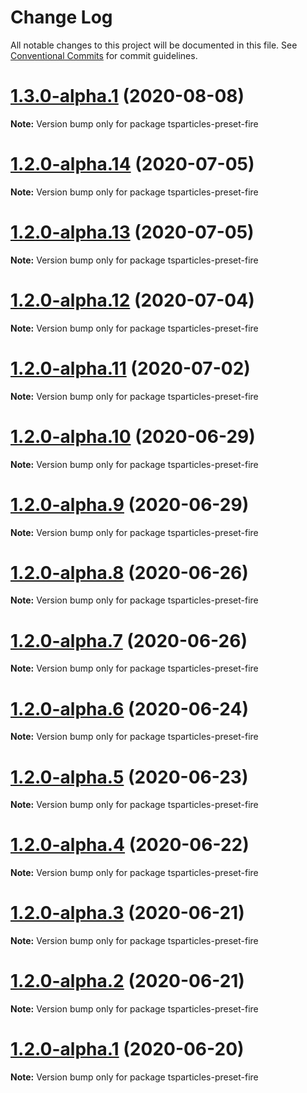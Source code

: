 # Change Log

All notable changes to this project will be documented in this file.
See [Conventional Commits](https://conventionalcommits.org) for commit guidelines.

# [1.3.0-alpha.1](https://github.com/matteobruni/tsparticles/compare/tsparticles-preset-fire@1.2.7...tsparticles-preset-fire@1.3.0-alpha.1) (2020-08-08)

**Note:** Version bump only for package tsparticles-preset-fire





# [1.2.0-alpha.14](https://github.com/matteobruni/tsparticles/compare/tsparticles-preset-fire@1.2.0-alpha.13...tsparticles-preset-fire@1.2.0-alpha.14) (2020-07-05)

**Note:** Version bump only for package tsparticles-preset-fire





# [1.2.0-alpha.13](https://github.com/matteobruni/tsparticles/compare/tsparticles-preset-fire@1.2.0-alpha.12...tsparticles-preset-fire@1.2.0-alpha.13) (2020-07-05)

**Note:** Version bump only for package tsparticles-preset-fire





# [1.2.0-alpha.12](https://github.com/matteobruni/tsparticles/compare/tsparticles-preset-fire@1.2.0-alpha.11...tsparticles-preset-fire@1.2.0-alpha.12) (2020-07-04)

**Note:** Version bump only for package tsparticles-preset-fire





# [1.2.0-alpha.11](https://github.com/matteobruni/tsparticles/compare/tsparticles-preset-fire@1.1.2...tsparticles-preset-fire@1.2.0-alpha.11) (2020-07-02)

**Note:** Version bump only for package tsparticles-preset-fire





# [1.2.0-alpha.10](https://github.com/matteobruni/tsparticles/compare/tsparticles-preset-fire@1.2.0-alpha.9...tsparticles-preset-fire@1.2.0-alpha.10) (2020-06-29)

**Note:** Version bump only for package tsparticles-preset-fire





# [1.2.0-alpha.9](https://github.com/matteobruni/tsparticles/compare/tsparticles-preset-fire@1.2.0-alpha.8...tsparticles-preset-fire@1.2.0-alpha.9) (2020-06-29)

**Note:** Version bump only for package tsparticles-preset-fire





# [1.2.0-alpha.8](https://github.com/matteobruni/tsparticles/compare/tsparticles-preset-fire@1.2.0-alpha.7...tsparticles-preset-fire@1.2.0-alpha.8) (2020-06-26)

**Note:** Version bump only for package tsparticles-preset-fire





# [1.2.0-alpha.7](https://github.com/matteobruni/tsparticles/compare/tsparticles-preset-fire@1.2.0-alpha.6...tsparticles-preset-fire@1.2.0-alpha.7) (2020-06-26)

**Note:** Version bump only for package tsparticles-preset-fire





# [1.2.0-alpha.6](https://github.com/matteobruni/tsparticles/compare/tsparticles-preset-fire@1.2.0-alpha.5...tsparticles-preset-fire@1.2.0-alpha.6) (2020-06-24)

**Note:** Version bump only for package tsparticles-preset-fire





# [1.2.0-alpha.5](https://github.com/matteobruni/tsparticles/compare/tsparticles-preset-fire@1.1.1...tsparticles-preset-fire@1.2.0-alpha.5) (2020-06-23)

**Note:** Version bump only for package tsparticles-preset-fire





# [1.2.0-alpha.4](https://github.com/matteobruni/tsparticles/compare/tsparticles-preset-fire@1.1.0...tsparticles-preset-fire@1.2.0-alpha.4) (2020-06-22)

**Note:** Version bump only for package tsparticles-preset-fire





# [1.2.0-alpha.3](https://github.com/matteobruni/tsparticles/compare/tsparticles-preset-fire@1.1.0...tsparticles-preset-fire@1.2.0-alpha.3) (2020-06-21)

**Note:** Version bump only for package tsparticles-preset-fire





# [1.2.0-alpha.2](https://github.com/matteobruni/tsparticles/compare/tsparticles-preset-fire@1.1.0...tsparticles-preset-fire@1.2.0-alpha.2) (2020-06-21)

**Note:** Version bump only for package tsparticles-preset-fire





# [1.2.0-alpha.1](https://github.com/matteobruni/tsparticles/compare/tsparticles-preset-fire@1.1.0...tsparticles-preset-fire@1.2.0-alpha.1) (2020-06-20)

**Note:** Version bump only for package tsparticles-preset-fire
